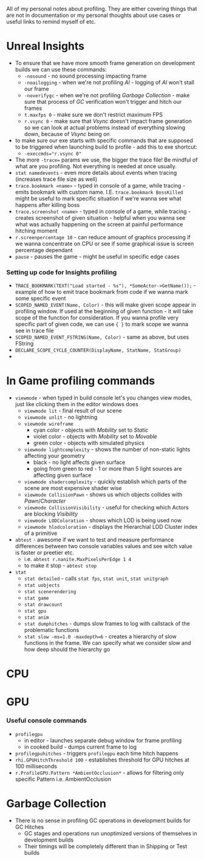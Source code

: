All of my personal notes about profiling. They are either covering things that are not in documentation or my personal thoughts about use cases or useful links to remind myself of etc.

# Unreal Insights

- To ensure that we have more smooth frame generation on development builds we can use these commands:
	- `-nosound`  - no sound processing impacting frame
	- `-noailogging`  - when we're not profiling *AI* - logging of *AI* won't stall our frame
	- `-noverifygc` - when we're not profiling *Garbage Collection* - make sure that process of *GC* verification won't trigger and hitch our frames
	- `t.maxfps 0`  - make sure we don't restrict maximum FPS
	- `r.vsync 0` - make sure that *Vsync* doesn't impact frame generation so we can look at actual problems instead of everything slowing down, because of *Vsync* being on
- to make sure our exe starts with specific commands that are supposed to be triggered when launching build to profile - add this to exe shortcut:
	- `-execcmds="r.vsync 0"`
- The more `-trace=` params we use, the bigger the trace file! Be mindful of what are you profiling. Not everything is needed at once usually.
- `stat namedevents` - even more details about events when tracing (increases trace file size as well)
- `trace.bookmark <name>` - typed in console of a game, while tracing - emits bookmark with custom name. I.E. `trace.bookmark BossKilled` might be useful to mark specific situation if we're wanna see what happens after killing boss
- `trace.screenshot <name>`  - typed in console of a game, while tracing - creates screenshot of given situation - helpful when you wanna see what was actually happening on the screen at painful performance hitching moment
- `r.screenpercentage 10` - can reduce amount of graphics processing if we wanna concentrate on CPU or see if some graphical issue is screen percentage dependant
- `pause` - pauses the game - might be useful in specific edge cases


### Setting up code for Insights profiling

- `TRACE_BOOKMARK(TEXT("Load started - %s"), *SomeActor->GetName());` - example of how to emit trace bookmark from code if we wanna mark some specific event
- `SCOPED_NAMED_EVENT(Name, Color)` - this will make given scope appear in profiling window. If used at the beginning of given function - it will take scope of the function for consideration. If you wanna profile very specific part of given code, we can use `{ }` to mark scope we wanna see in trace file
- `SCOPED_NAMED_EVENT_FSTRING(Name, Color)` - same as above, but uses FString
- `DECLARE_SCOPE_CYCLE_COUNTER(DisplayName, StatName, StatGroup)`
- 


# In Game profiling commands
- `viewmode` - when typed in build console let's you changes view modes, just like clicking them in the editor windows does
	- `viewmode lit` - final result of our scene
	- `viewmode unlit` - no lightning
	- `viewmode wireframe` 
		- cyan color - objects with *Mobility* set to *Static*
		- violet color - objects with *Mobility* set to *Movable*
		- green color - objects with simulated physics
	- `viewmode lightcomplexity` - shows the number of non-static lights affecting your geometry
		- black - no light affects given surface
		- going from green to red - 1 or more than 5 light sources are affecting given surface
	- `viewmode shadercomplexity` - quickly establish which parts of the scene are most expensive shader wise
	- `viewmode CollisionPawn` - shows us which objects collides with *Pawn*/*Character*
	- `viewmode CollisionVisibility` - useful for checking which Actors are blocking *Visibility*
	- `viewmode LODColoration` - shows which LOD is being used now
	- `viewmode hlodcoloration` - displays the Hierarchial LOD Cluster index of a primitive
- `abtest` - awesome if we want to test and measure performance differences between two console variables values and see witch value is faster or preetier etc.
	- i.e. `abtest r.nanite.MaxPixelsPerEdge 1 4`
	- to make it stop - `abtest stop`
- `stat`
	- `stat detailed` - calls `stat fps`, `stat unit`, `stat unitgraph`
	- `stat uobjects`
	- `stat scenerendering`
	- `stat game`
	- `stat drawcount`
	- `stat gpu`
	- `stat anim`
	- `stat dumphitches` - dumps slow frames to log with callstack of the problematic functions
	- `stat slow -ms=1.0 -maxdepth=6` - creates a hierarchy of slow functions in the frame. We can specify what we consider slow and how deep should the hierarchy go


# CPU


# GPU

### Useful console commands
- `profilegpu` 
	- in editor - launches separate debug window for frame profiling
	- in cooked build - dumps current frame to log
- `profilegpuhitches` - triggers `profilegpu`  each time hitch happens
- `rhi.GPUHitchThreshold 100` - establishes threshold for GPU hitches at 100 milliseconds
- `r.ProfileGPU.Pattern *AmbientOcclusion*` - allows for filtering only specific Pattern i.e. AmbientOcclusion


# Garbage Collection

-  There is no sense in profiling GC operations in development builds for GC Hitches
	- GC stages and operations run unoptimized versions of themselves in development builds
	- Their timings will be completely different than in Shipping or Test builds
	